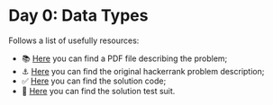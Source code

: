# Day 0: Data Types

Follows a list of usefully resources:
- 📚 [Here](problem-description.pdf) you can find a PDF file describing the problem; 
- ⚓ [Here](https://www.hackerrank.com/challenges/js10-data-types/problem?h_r=next-challenge&h_v=zen) you can find the original hackerrank problem description;
- ✅ [Here](src/index.js) you can find the solution code;
- 🎯 [Here](src/index.spec.js) you can find the solution test suit.